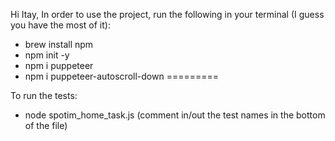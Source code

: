 Hi Itay, 
In order to use the project, run the following in your terminal (I guess you have the most of it):
- brew install npm
- npm init -y
- npm i puppeteer 
- npm i puppeteer-autoscroll-down
=========

To run the tests:
- node spotim_home_task.js (comment in/out the test names in the bottom of the file)



